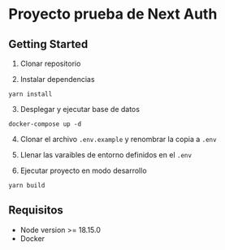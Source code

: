 # Proyecto prueba de Next Auth

## Getting Started

1. Clonar repositorio

2. Instalar dependencias
```
yarn install 
``` 
3. Desplegar y ejecutar base de datos
```
docker-compose up -d
```

4. Clonar el archivo ```.env.example``` y renombrar la copia a ```.env``` 
   
5. Llenar las varaibles de entorno definidos en el ```.env``` 

6. Ejecutar proyecto en modo desarrollo
```
yarn build
```

## Requisitos
* Node version >= 18.15.0
* Docker
